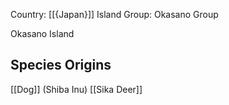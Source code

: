 Country: [[{Japan}]]
Island Group: Okasano Group

Okasano Island

## Species Origins

[[Dog]] (Shiba Inu)
[[Sika Deer]]